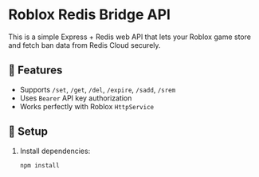 # Roblox Redis Bridge API

This is a simple Express + Redis web API that lets your Roblox game
store and fetch ban data from Redis Cloud securely.

## 🚀 Features
- Supports `/set`, `/get`, `/del`, `/expire`, `/sadd`, `/srem`
- Uses `Bearer` API key authorization
- Works perfectly with Roblox `HttpService`

## 🧠 Setup

1. Install dependencies:
   ```bash
   npm install
